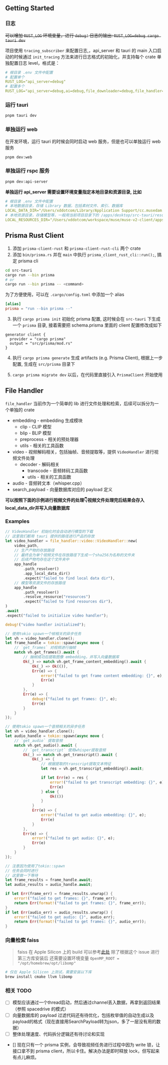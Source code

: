 ## Getting Started

### 日志

~~可以增加 `RUST_LOG` 环境变量，进行 `debug!` 日志的输出: `RUST_LOG=debug cargo tauri dev`~~

项目使用 `tracing_subscriber` 来配置日志,，api_server 和 tauri 的 main 入口启动的时候通过 `init_tracing` 方法来进行日志格式的初始化，并支持每个 crate 单独配置日志 level，格式是：

```yaml
# 根目录 .env 文件中配置
# 配置单个
RUST_LOG="api_server=debug"
# 配置多个
RUST_LOG="api_server=debug,ai=debug,file_downloader=debug,file_handler=debug,muse_desktop=debug,content_library=debug"
```

### 运行 tauri

```bash
pnpm tauri dev
```

### 单独运行 web

在开发环境，运行 tauri 的时候会同时启动 web 服务，但是也可以单独运行 web 服务

```bash
pnpm dev:web
```

### 单独运行 rspc 服务
```bash
pnpm dev:api-server
```

**单独运行 api_server 需要设置环境变量指定本地目录和资源目录, 比如**

```yaml
# 根目录 .env 文件中配置
# 本地数据目录，存储 Library 数据，包括素材文件、索引、数据库
LOCAL_DATA_DIR="/Users/xddotcom/Library/Application Support/cc.musedam.local"
# 本地资源目录，存储模型等，一般用当前项目目录下的 /apps/desktop/src-tauri/resources
LOCAL_RESOURCES_DIR="/Users/xddotcom/workspace/muse/muse-v2-client/apps/desktop/src-tauri/resources"
```

## Prisma Rust Client

1. 添加 `prisma-client-rust` 和 `prisma-client-rust-cli` 两个 crate
2. 添加 `bin/prisma.rs` 并在 `main` 中执行 `prisma_client_rust_cli::run();`, 搞定 prisma cli

```bash
cd src-tauri
cargo run --bin prisma
# or
cargo run --bin prisma -- <command>
```

为了方便使用，可以在 `.cargo/config.toml` 中添加一个 alias

```toml
[alias]
prisma = "run --bin prisma --"
```

3. 执行 `cargo prisma init` 初始化 prisma 配置, 这时候会在 `src-tauri` 下生成一个 `prisma` 目录, 接着需要把 schema.prisma 里面的 client 配置修改成如下

```prisma
generator client {
  provider = "cargo prisma"
  output = "src/prisma/mod.rs"
}
```

4. 执行 `cargo prisma generate` 生成 artifacts (e.g. Prisma Client), 根据上一步配置, 生成在 `src/prisma` 目录下

5. `cargo prisma migrate dev` 以后，在代码里直接引入 `PrismaClient` 开始使用

## File Handler

`file_handler` 当前作为一个简单的 lib 进行文件处理和检索，后续可以拆分为一个单独的 crate

- embedding - embedding 生成模块
  - clip - CLIP 模型
  - blip - BLIP 模型
  - preprocess - 相关的预处理器
  - utils - 相关的工具函数
- video - 视频解码相关，包括抽帧、音频提取等，提供 `VideoHandler` 进行视频文件处理
  - decoder - 解码相关
    - transcode - 音频转码工具函数
    - utils - 相关的工具函数
- audio - 音频转文本（whisper.cpp）
- search_payload - 向量数据库对应的 payload 定义

**可以按照下面的示例进行视频文件的处理👇视频文件处理完后结果会存入local_data_dir并写入向量数据库**

### Examples

```rust
// VideoHandler 初始化时会自动进行模型的下载
// 这里我们都用 tauri 提供的路径进行产品的存放
let video_handler = file_handler::video::VideoHandler::new(
    video_path,
    // 生产产物的存放路径
    // 最终会为单个视频文件在存放路径下生成一个sha256为名称的文件夹
    // 后续产物均存在这个文件夹中
    app_handle
        .path_resolver()
        .app_local_data_dir()
        .expect("failed to find local data dir"),
    // 模型等资源文件的存放路径
    app_handle
        .path_resolver()
        .resolve_resource("resources")
        .expect("failed to find resources dir"),
)
.await
.expect("failed to initialize video handler");

debug!("video handler initialized");

// 使用tokio spawn一个帧相关的异步任务
let vh = video_handler.clone();
let frame_handle = tokio::spawn(async move {
    // `get_frames` 对视频进行抽帧
    match vh.get_frames().await {
        // 抽帧成功后提取图像 embedding，并写入向量数据库
        Ok(_) => match vh.get_frame_content_embedding().await {
            Ok(_) => Ok(()),
            Err(e) => {
                error!("failed to get frame content embedding: {}", e);
                Err(e)
            }
        },
        Err(e) => {
            debug!("failed to get frames: {}", e);
            Err(e)
        }
    }
});

// 使用tokio spawn一个音频相关的异步任务
let vh = video_handler.clone();
let audio_handle = tokio::spawn(async move {
    // `get_audio` 提取音频
    match vh.get_audio().await {
        // `get_transcript` 使用whisper提取音频
        Ok(_) => match vh.get_transcript().await {
            Ok(_) => {
                // 根据提取的transcript提取文本特征
                let res = vh.get_transcript_embedding().await;

                if let Err(e) = res {
                    error!("failed to get transcript embedding: {}", e);
                    Err(e)
                } else {
                    Ok(())
                }
            }
            Err(e) => {
                error!("failed to get audio embedding: {}", e);
                Err(e)
            }
        },
        Err(e) => {
            error!("failed to get audio: {}", e);
            Err(e)
        }
    }
});

// 注意因为使用了tokio::spawn
// 任务会同时进行
// 这里做一下等待
let frame_results = frame_handle.await;
let audio_results = audio_handle.await;

if let Err(frame_err) = frame_results.unwrap() {
    error!("failed to get frames: {}", frame_err);
    return Err(format!("failed to get frames: {}", frame_err));
}
if let Err(audio_err) = audio_results.unwrap() {
    error!("failed to get audio: {}", audio_err);
    return Err(format!("failed to get frames: {}", audio_err));
}
```

### 向量检索 faiss

> faiss 在 Apple Silicon 上的 build 可以参考[此处](https://github.com/facebookresearch/faiss/issues/2111)
> 除了根据这个 issue 进行第三方库安装后
> 还需要设置环境变量 `OpenMP_ROOT = "/opt/homebrew/opt/libomp"`

```bash
# 仅在 Apple Silicon 上测试，需要安装以下库
brew install cmake llvm libomp
```

### 相关 TODO

- [ ] 模型应该通过一个thread启动，然后通过channel丢入数据，再拿到返回结果（参照 spacedrive 的模式）
- [ ] 向量数据库的 payload 过滤代码还有待优化，包括枚举值的自动生成以及payload的格式（现在直接用SearchPayload转为json，多了一层没有用的数据）
- [ ] 整体处理速度、代码拆分逻辑还有待讨论和实现
- [] 现在只有一个 prisma 实例，会导致视频任务进行过程中因为 write 锁，让接口拿不到 prisma client，所以卡住。解决办法是即时释放 lock，但写起来有点儿麻烦。
